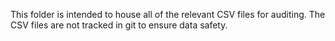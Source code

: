 This folder is intended to house all of the relevant CSV files for auditing.
The CSV files are not tracked in git to ensure data safety.
